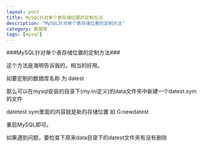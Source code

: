```yaml
---
layout: post
title: MySQL针对单个表存储位置的定制方法
description: "MySQL针对单个表存储位置的定制方法"  
category: 数据库
tags: [mysql]
---
```

###MySQL针对单个表存储位置的定制方法###
<p>这个方法是海明告诉我的，相当的好用。</p>
<p>如要定制的数据库名称 为 datest</p>
<p>那么可以在mysql安装的目录下(my.ini定义)的data文件夹中新建一个datest.sym的文件</p>
<p>datetest.sym里面的内容就是新的存储位置 如 G:newdatest</p>
<p>重启MySQL即可。</p>
<p>如果遇到问题，要检查下原来data目录下的datest文件夹有没有删除</p>